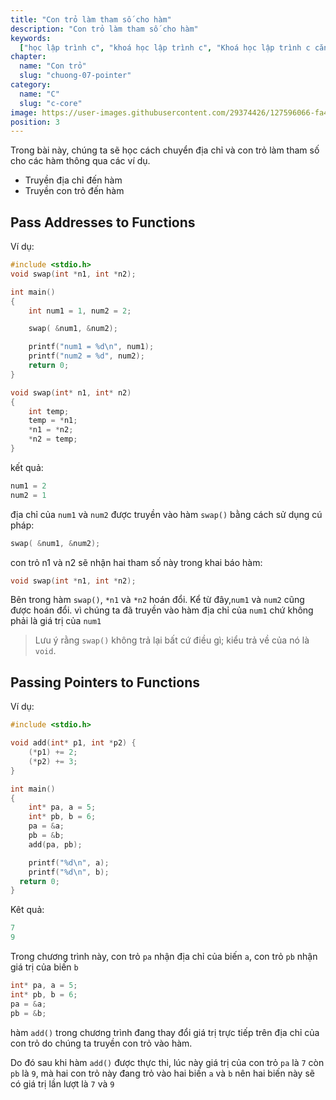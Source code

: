```yaml
---
title: "Con trỏ làm tham số cho hàm"
description: "Con trỏ làm tham số cho hàm"
keywords:
  ["học lập trình c", "khoá học lập trình c", "Khoá học lập trình c căn bản"]
chapter:
  name: "Con trỏ"
  slug: "chuong-07-pointer"
category:
  name: "C"
  slug: "c-core"
image: https://user-images.githubusercontent.com/29374426/127596066-fa46df01-982f-4a72-b6d1-f7d8f5c5a9b3.png
position: 3
---
```


Trong bài này, chúng ta sẽ học cách chuyển địa chỉ và con trỏ làm tham số cho các hàm thông qua các ví dụ.

- Truyền địa chỉ đến hàm
- Truyền con trỏ đến hàm

## Pass Addresses to Functions

Ví dụ:

```c
#include <stdio.h>
void swap(int *n1, int *n2);

int main()
{
    int num1 = 1, num2 = 2;

    swap( &num1, &num2);

    printf("num1 = %d\n", num1);
    printf("num2 = %d", num2);
    return 0;
}

void swap(int* n1, int* n2)
{
    int temp;
    temp = *n1;
    *n1 = *n2;
    *n2 = temp;
}
```

kết quả:

```c
num1 = 2
num2 = 1
```

địa chỉ của `num1` và `num2` được truyền vào hàm `swap()` bằng cách sử dụng cú pháp:

```c
swap( &num1, &num2);
```

con trỏ n1 và n2 sẽ nhận hai tham số này trong khai báo hàm:

```c
void swap(int *n1, int *n2);
```

Bên trong hàm `swap()`, `*n1` và `*n2` hoán đổi. Kể từ đây,`num1` và `num2` cũng được hoán đổi. vì chúng ta đã truyền vào hàm địa chỉ của `num1` chứ không phải là giá trị của `num1`

> Lưu ý rằng `swap()` không trả lại bất cứ điều gì; kiểu trả về của nó là `void`.

## Passing Pointers to Functions

Ví dụ:

```c
#include <stdio.h>

void add(int* p1, int *p2) {
    (*p1) += 2;
    (*p2) += 3;
}

int main()
{
    int* pa, a = 5;
    int* pb, b = 6;
    pa = &a;
    pb = &b;
    add(pa, pb);

    printf("%d\n", a);
    printf("%d\n", b);
  return 0;
}
```

Kêt quả:

```c
7
9
```

Trong chương trình này, con trỏ `pa` nhận địa chỉ của biến `a`, con trỏ `pb` nhận giá trị của biến `b`

```c
int* pa, a = 5;
int* pb, b = 6;
pa = &a;
pb = &b;
```

hàm `add()` trong chương trình đang thay đổi giá trị trực tiếp trên địa chỉ của con trỏ do chúng ta truyền con trỏ vào hàm.

Do đó sau khi hàm `add()` được thực thi, lúc này giá trị của con trỏ `pa` là `7` còn `pb` là `9`, mà hai con trỏ này đang trỏ vào hai biến `a` và `b` nên hai biến này sẽ có giá trị lần lượt là `7` và `9`
